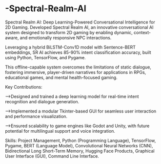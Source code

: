 # -Spectral-Realm-AI
Spectral Realm AI: Deep Learning-Powered Conversational Intelligence for 2D Gaming. Developed Spectral Realm AI, an innovative conversational AI system designed to transform 2D gaming by enabling dynamic, context-aware, and emotionally responsive NPC interactions. 

Leveraging a hybrid BiLSTM-Conv1D model with Sentence-BERT embeddings, SR AI achieves 85-90% intent classification accuracy, built using Python, TensorFlow, and Pygame.

This offline-capable system overcomes the limitations of static dialogue, fostering immersive, player-driven narratives for applications in RPGs, educational games, and mental health-focused gaming.

Key Contributions:

-->Designed and trained a deep learning model for real-time intent recognition and dialogue generation.

-->Implemented a modular Tkinter-based GUI for seamless user interaction and performance visualization.

-->Ensured scalability to game engines like Godot and Unity, with future potential for multilingual support and voice integration.

Skills: Project Management, Python (Programming Language), TensorFlow, Pygame, BERT (Language Model), Convolutional Neural Networks (CNN), Bidirectional Long Short-Term Memory, Hugging Face Products, Graphical User Interface (GUI), Command Line Interface.
